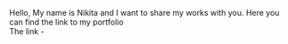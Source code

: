 Hello, My name is Nikita and I want to share my works with you. Here you can find the link to my portfolio <br>
The link - 
